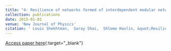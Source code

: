 ```yaml
---
title: "4- Resilience of networks formed of interdependent modular networks"
collection: publications
date: 2015-01-01
venue: 'New Journal of Physics'
citation: ' Louis Shekhtman,  Saray Shai,  Shlomo Havlin, &quot;Resilience of networks formed of interdependent modular networks.&quot; New Journal of Physics, 2015.'
---
```

[Access paper here](https://iopscience.iop.org/article/10.1088/1367-2630/17/12/123007/meta){:target="_blank"}

